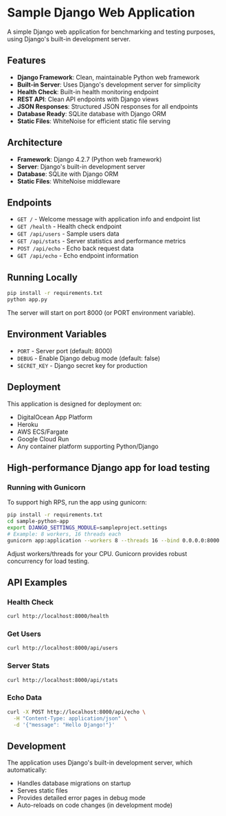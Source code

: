 # Sample Django Web Application

A simple Django web application for benchmarking and testing purposes, using Django's built-in development server.

## Features

- **Django Framework**: Clean, maintainable Python web framework
- **Built-in Server**: Uses Django's development server for simplicity
- **Health Check**: Built-in health monitoring endpoint
- **REST API**: Clean API endpoints with Django views
- **JSON Responses**: Structured JSON responses for all endpoints
- **Database Ready**: SQLite database with Django ORM
- **Static Files**: WhiteNoise for efficient static file serving

## Architecture

- **Framework**: Django 4.2.7 (Python web framework)
- **Server**: Django's built-in development server
- **Database**: SQLite with Django ORM
- **Static Files**: WhiteNoise middleware

## Endpoints

- `GET /` - Welcome message with application info and endpoint list
- `GET /health` - Health check endpoint
- `GET /api/users` - Sample users data
- `GET /api/stats` - Server statistics and performance metrics
- `POST /api/echo` - Echo back request data
- `GET /api/echo` - Echo endpoint information

## Running Locally

```bash
pip install -r requirements.txt
python app.py
```

The server will start on port 8000 (or PORT environment variable).

## Environment Variables

- `PORT` - Server port (default: 8000)
- `DEBUG` - Enable Django debug mode (default: false)
- `SECRET_KEY` - Django secret key for production

## Deployment

This application is designed for deployment on:
- DigitalOcean App Platform
- Heroku
- AWS ECS/Fargate
- Google Cloud Run
- Any container platform supporting Python/Django

## High-performance Django app for load testing

### Running with Gunicorn

To support high RPS, run the app using gunicorn:

```sh
pip install -r requirements.txt
cd sample-python-app
export DJANGO_SETTINGS_MODULE=sampleproject.settings
# Example: 8 workers, 16 threads each
gunicorn app:application --workers 8 --threads 16 --bind 0.0.0.0:8000
```

Adjust workers/threads for your CPU. Gunicorn provides robust concurrency for load testing.

## API Examples

### Health Check
```bash
curl http://localhost:8000/health
```

### Get Users
```bash
curl http://localhost:8000/api/users
```

### Server Stats
```bash
curl http://localhost:8000/api/stats
```

### Echo Data
```bash
curl -X POST http://localhost:8000/api/echo \
  -H "Content-Type: application/json" \
  -d '{"message": "Hello Django!"}'
```

## Development

The application uses Django's built-in development server, which automatically:
- Handles database migrations on startup
- Serves static files
- Provides detailed error pages in debug mode
- Auto-reloads on code changes (in development mode)
